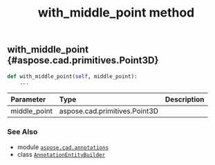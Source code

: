 ﻿---
title: with_middle_point method
second_title: Aspose.CAD for Python via .NET API References
description: 
type: docs
weight: 80
url: /python-net/aspose.cad.annotations/annotationentitybuilder/with_middle_point/
is_root: false
---

## with_middle_point {#aspose.cad.primitives.Point3D}





```python
def with_middle_point(self, middle_point):
    ...
```


| Parameter | Type | Description |
| :- | :- | :- |
| middle_point | aspose.cad.primitives.Point3D |  |



### See Also
* module [`aspose.cad.annotations`](../../)
* class [`AnnotationEntityBuilder`](/cad/python-net/aspose.cad.annotations/annotationentitybuilder)

